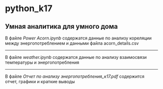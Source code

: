 # python_k17
## Умная аналитика для умного дома
В файле *Power Acorn.ipynb* содержатся данные по анализу кореляции между энергопотреблением и данными файла acorn_details.csv
***
В файле *weather.ipynb* содержатся данные по анализу взаимосвязи температуры и энергопотребления
***
В файле *Отчет по анализу энергопотребления_к17.pdf* содержится отчет, графики и краткие выводы
